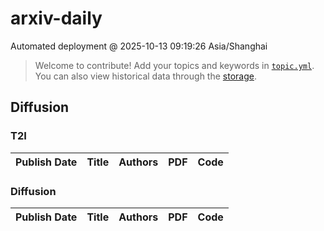 # arxiv-daily
 Automated deployment @ 2025-10-13 09:19:26 Asia/Shanghai
> Welcome to contribute! Add your topics and keywords in [`topic.yml`](https://github.com/weiningwei/arxiv-daily/blob/main/database/topic.yml).
> You can also view historical data through the [storage](https://github.com/weiningwei/arxiv-daily/blob/main/database/storage).

## Diffusion

### T2I
|Publish Date|Title|Authors|PDF|Code|
| :---: | :---: | :---: | :---: | :---: |

### Diffusion
|Publish Date|Title|Authors|PDF|Code|
| :---: | :---: | :---: | :---: | :---: |
